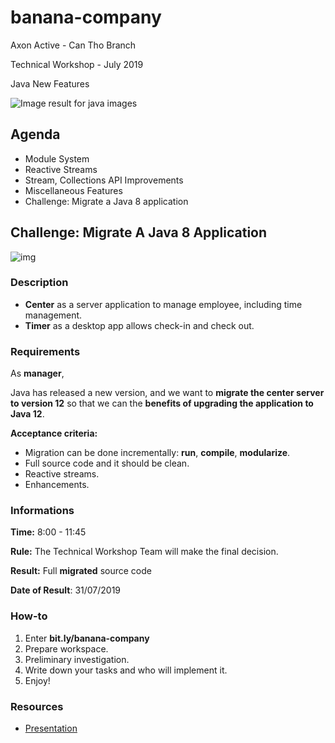 # banana-company

Axon Active  - Can Tho Branch

Technical Workshop - July 2019 

Java New Features



![Image result for java images](https://cdn.instructables.com/F1X/JM2M/HS3GV5W6/F1XJM2MHS3GV5W6.LARGE.jpg)



## Agenda

- Module System
- Reactive Streams
- Stream, Collections API Improvements
- Miscellaneous Features
- Challenge: Migrate a Java 8 application



## Challenge: Migrate A Java 8 Application

![img](https://lh4.googleusercontent.com/9tee-fo4VqPkUSvsnFinIrPqCvegbUbAzKjNcVLG6CiTQbZkOGSbR_AHDd86Vii1dTWbUiXbBsSpIhJCo4QKuHHRZfzK2RwAkq_Hw8IHfLHCqQPV3KkXibgk1xWTZnvCJVqQGQXPM8Y)

### Description

- **Center** as a server application to manage employee, including time management.
- **Timer** as a desktop app allows check-in and check out.



### Requirements

As **manager**,

Java has released a new version, and we want to **migrate the center server to version 12** so that we can the **benefits of upgrading the application to Java 12**.

**Acceptance criteria:**

- Migration can be done incrementally: **run**, **compile**, **modularize**.
- Full source code and it should be clean.
- Reactive streams.
- Enhancements.



### Informations

**Time:** 8:00 - 11:45

**Rule:** The Technical Workshop Team will make the final decision.

**Result:** Full **migrated** source code

**Date of Result**: 31/07/2019



### How-to

1. Enter **bit.ly/banana-company**
2. Prepare workspace.
3. Preliminary investigation.
4. Write down your tasks and who will implement it.
5. Enjoy!



### Resources

- [Presentation](https://github.com/dieuph/banana-company/blob/master/Java%20New%20Features%20Workshop.pdf)

